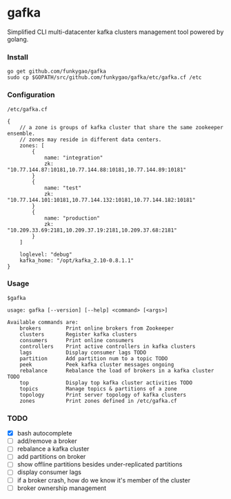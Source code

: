 # gafka
Simplified CLI multi-datacenter kafka clusters management tool powered by golang.

### Install

    go get github.com/funkygao/gafka
    sudo cp $GOPATH/src/github.com/funkygao/gafka/etc/gafka.cf /etc

### Configuration

    /etc/gafka.cf

    {
        // a zone is groups of kafka cluster that share the same zookeeper ensemble.
        // zones may reside in different data centers.
        zones: [
            {
                name: "integration"
                zk: "10.77.144.87:10181,10.77.144.88:10181,10.77.144.89:10181"
            }
            {
                name: "test"
                zk: "10.77.144.101:10181,10.77.144.132:10181,10.77.144.182:10181"
            }
            {
                name: "production"
                zk: "10.209.33.69:2181,10.209.37.19:2181,10.209.37.68:2181"
            }
        ]
    
        loglevel: "debug"
        kafka_home: "/opt/kafka_2.10-0.8.1.1"
    }

### Usage

    $gafka
    
    usage: gafka [--version] [--help] <command> [<args>]
    
    Available commands are:
        brokers        Print online brokers from Zookeeper
        clusters       Register kafka clusters
        consumers      Print online consumers
        controllers    Print active controllers in kafka clusters
        lags           Display consumer lags TODO
        partition      Add partition num to a topic TODO
        peek           Peek kafka cluster messages ongoing
        rebalance      Rebalance the load of brokers in a kafka cluster TODO
        top            Display top kafka cluster activities TODO
        topics         Manage topics & partitions of a zone
        topology       Print server topology of kafka clusters
        zones          Print zones defined in /etc/gafka.cf

### TODO

- [X] bash autocomplete
- [ ] add/remove a broker
- [ ] rebalance a kafka cluster
- [ ] add partitions on broker
- [ ] show offline partitions besides under-replicated partitions
- [ ] display consumer lags
- [ ] if a broker crash, how do we know it's member of the cluster
- [ ] broker ownership management
